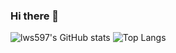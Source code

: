 ### Hi there 👋

![lws597's GitHub stats](https://github-readme-stats.vercel.app/api?username=lws597&show_icons=true&theme=dracula)
![Top Langs](https://github-readme-stats.vercel.app/api/top-langs/?username=lws597&theme=dracula&hide=vim%20script)

<!--
**lws597/lws597** is a ✨ _special_ ✨ repository because its `README.md` (this file) appears on your GitHub profile.

Here are some ideas to get you started:

- 🔭 I’m currently working on ...
- 🌱 I’m currently learning ...
- 👯 I’m looking to collaborate on ...
- 🤔 I’m looking for help with ...
- 💬 Ask me about ...
- 📫 How to reach me: ...
- 😄 Pronouns: ...
- ⚡ Fun fact: ...
-->
